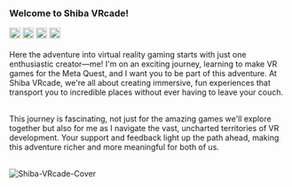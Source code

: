 

<h3>Welcome to Shiba VRcade!</h3> 
<kbd><a href="https://www.linkedin.com/company/shiba-vrcade"><img src="https://github.com/Shiba-VRcade/.github/assets/95538451/319099c5-ca26-4bfd-a960-500b7ef4936a" height="20"/></a></kbd>        <kbd>
  <a href="https://www.youtube.com/@ShibaVRcade"><img src="https://github.com/Shiba-VRcade/.github/assets/95538451/82bdbb8c-f7b7-452e-9ae5-3bf003668f0a" height="20"/></a></kbd>        <kbd>
  <a href="https://t.me/Shiba_VRcade"><img src="https://github.com/Shiba-VRcade/.github/assets/95538451/9d744b3c-9d96-4760-afb9-70b7bba1d361" height="20"/></a></kbd>        <kbd>
  <a href="https://sidequestvr.com/user/3544375"><img src="https://github.com/Shiba-VRcade/.github/assets/95538451/cc8c14bc-bca7-4bbc-bb62-3d68c1cfd11b" height="20"/></a></kbd><br><br>
Here the adventure into virtual reality gaming starts with just one enthusiastic creator—me! I'm on an exciting journey, learning to make VR games for the Meta Quest, and I want you to be part of this adventure. At Shiba VRcade, we're all about creating immersive, fun experiences that transport you to incredible places without ever having to leave your couch.<br><br>

This journey is fascinating, not just for the amazing games we'll explore together but also for me as I navigate the vast, uncharted territories of VR development. Your support and feedback light up the path ahead, making this adventure richer and more meaningful for both of us.<br><br>


![Shiba-VRcade-Cover](https://github.com/Shiba-VRcade/.github/assets/95538451/467b2be1-4ef6-4864-afc8-5f63bc6f461f)
